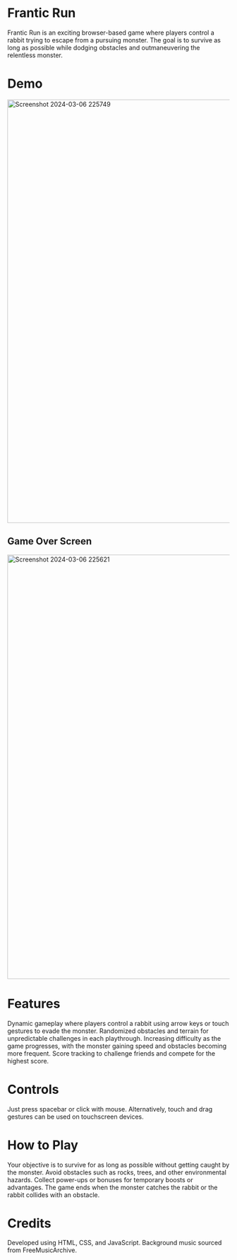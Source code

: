 # Frantic Run
Frantic Run is an exciting browser-based game where players control a rabbit trying to escape from a pursuing monster. The goal is to survive as long as possible while dodging obstacles and outmaneuvering the relentless monster.

# Demo
<img width="958" alt="Screenshot 2024-03-06 225749" src="https://github.com/sugianand/Frantic_Run/assets/138830164/91de9c76-89cd-4ea3-812d-90af24d13e5b">

## Game Over Screen
<img width="960" alt="Screenshot 2024-03-06 225621" src="https://github.com/sugianand/Frantic_Run/assets/138830164/4b4c32a2-9116-46d5-b97c-28f4baa8e198">

# Features
Dynamic gameplay where players control a rabbit using arrow keys or touch gestures to evade the monster.
Randomized obstacles and terrain for unpredictable challenges in each playthrough.
Increasing difficulty as the game progresses, with the monster gaining speed and obstacles becoming more frequent.
Score tracking to challenge friends and compete for the highest score.

# Controls
Just press spacebar or click with mouse.
Alternatively, touch and drag gestures can be used on touchscreen devices.

# How to Play
Your objective is to survive for as long as possible without getting caught by the monster.
Avoid obstacles such as rocks, trees, and other environmental hazards.
Collect power-ups or bonuses for temporary boosts or advantages.
The game ends when the monster catches the rabbit or the rabbit collides with an obstacle.

# Credits
Developed using HTML, CSS, and JavaScript.
Background music sourced from FreeMusicArchive.
